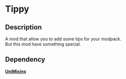 # Tippy

## Description

A mod that allow you to add some tips for your modpack.   
But this mod have something special.  

## Dependency
__[UniMixins](https://github.com/LegacyModdingMC/UniMixins)__

